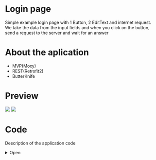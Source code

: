 # Login page
Simple example login page with 1 Button, 2 EditText and internet request. 
We take the data from the input fields and when you click on the button, send a request to the server and wait for an answer

# About the aplication
 - MVP(Moxy)
 - REST(Retrofit2)
 - ButterKnife

# Preview
![](http://media.giphy.com/media/5b9xDSw5DBiGBGwRak/giphy.gif) ![](http://media.giphy.com/media/4VXZfmSXGJAiC3wsZb/giphy.gif)

# Code
Description of the application code
<details><summary>Open</summary>
<p>

## Manifest
In the [`Manifest`](https://github.com/GssGuru/Login-Simple/blob/master/app/src/main/AndroidManifest.xml) add permission on the Internet and initialize MyApp.class. Read the comments in the code

## gradle
In the [`gradle`](https://github.com/GssGuru/Login-Simple/blob/master/app/build.gradle) add only dependencies on the Internet, ButterKnife , Moxy(MVP). Read the comments in the code

## Aplication code
[`Aplication code`](https://github.com/GssGuru/Login-Simple/tree/master/app/src/main/java/guru/gss/loginsimple) - is the code with the mechanics of the application.
Carefully read the code comments.

To make our code more flexible we apply the MVP architectural pattern. Divide application into parts:
- [`model`](https://github.com/GssGuru/Login-Simple/tree/master/app/src/main/java/guru/gss/loginsimple/model) - here we will work with the business logic of the application
- [`ui`](https://github.com/GssGuru/Login-Simple/tree/master/app/src/main/java/guru/gss/loginsimple/ui) - here we will work with the UI "View-Presenter"
- [`utils`](https://github.com/GssGuru/Login-Simple/tree/master/app/src/main/java/guru/gss/loginsimple/utils/network) - here we will store our utilities
- [`MyApp.class`](https://github.com/GssGuru/Login-Simple/blob/master/app/src/main/java/guru/gss/loginsimple/MyApp.java) - root class in the application. Used for various flexible solutions and getting the context and any place of application

Package [`model`](https://github.com/GssGuru/Login-Simple/tree/master/app/src/main/java/guru/gss/loginsimple/model). Divide package into parts:
- [`interactors`](https://github.com/GssGuru/Login-Simple/tree/master/app/src/main/java/guru/gss/loginsimple/model/interactors) - Here we will work with entities.
- [`repositories`](https://github.com/GssGuru/Login-Simple/tree/master/app/src/main/java/guru/gss/loginsimple/model/repositories) - here we work only with data. We take and place them in the database, internal storage or work with Internet requests

Package [`ui`][`https://github.com/GssGuru/Login-Simple/tree/master/app/src/main/java/guru/gss/loginsimple/ui`](ile). Divide package into parts:
- [`login`](https://github.com/GssGuru/Login-Simple/tree/master/app/src/main/java/guru/gss/loginsimple/ui/login) - This package is called in accordance with the activation and in it are all the components necessary for the operation of this activit
- [`utils`](https://github.com/GssGuru/Login-Simple/tree/master/app/src/main/java/guru/gss/loginsimple/ui/utils) - our utilities that only work with UI elements
- [`BaseActivity.java`](https://github.com/GssGuru/Login-Simple/blob/master/app/src/main/java/guru/gss/loginsimple/ui/BaseActivity.java) - Activity from which we extends all our Activity. It is good to keep the methods involved in different Activity

Package [`login`](https://github.com/GssGuru/Login-Simple/tree/master/app/src/main/java/guru/gss/loginsimple/ui/login). Divide package into parts:
- [`LoginActivity.java`](https://github.com/GssGuru/Login-Simple/blob/master/app/src/main/java/guru/gss/loginsimple/ui/login/LoginActivity.java) - page with 1 Button, 2 EditText, progress and internet request.
- [`LoginActivityPresenter.java`](https://github.com/GssGuru/Login-Simple/blob/master/app/src/main/java/guru/gss/loginsimple/ui/login/LoginActivityPresenter.java) - Element of the architectural pattern MVP. Binds business logic and view
- [`LoginActivityView.java`](https://github.com/GssGuru/Login-Simple/blob/master/app/src/main/java/guru/gss/loginsimple/ui/login/LoginActivityView.java) - Element of the architectural pattern MVP. Binds Presenter and UI

## Resources code
[`Res`](https://github.com/GssGuru/Login-Simple/tree/master/app/src/main/res) Change only Application Name

</p>
</details>
